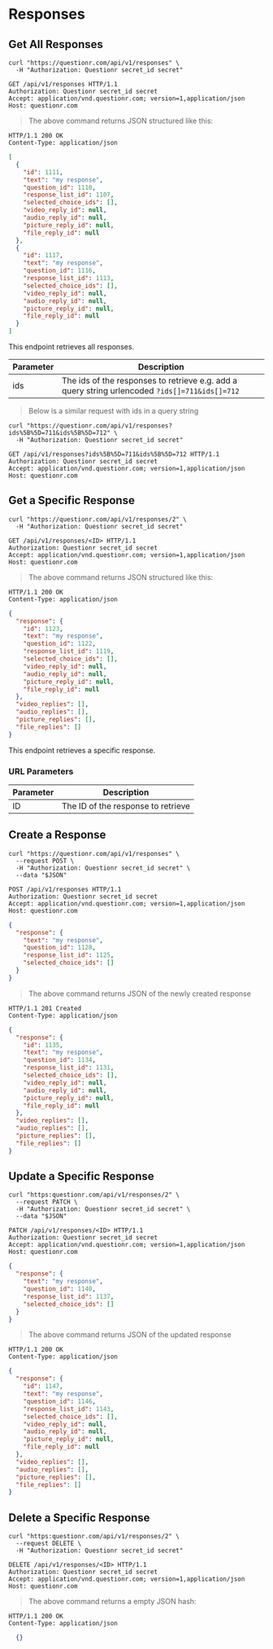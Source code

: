 # Responses

## Get All Responses

```shell
curl "https://questionr.com/api/v1/responses" \
  -H "Authorization: Questionr secret_id secret"
```

```http
GET /api/v1/responses HTTP/1.1
Authorization: Questionr secret_id secret
Accept: application/vnd.questionr.com; version=1,application/json
Host: questionr.com
```

> The above command returns JSON structured like this:

```http
HTTP/1.1 200 OK
Content-Type: application/json
```
```json
[
  {
    "id": 1111,
    "text": "my response",
    "question_id": 1110,
    "response_list_id": 1107,
    "selected_choice_ids": [],
    "video_reply_id": null,
    "audio_reply_id": null,
    "picture_reply_id": null,
    "file_reply_id": null
  },
  {
    "id": 1117,
    "text": "my response",
    "question_id": 1116,
    "response_list_id": 1113,
    "selected_choice_ids": [],
    "video_reply_id": null,
    "audio_reply_id": null,
    "picture_reply_id": null,
    "file_reply_id": null
  }
]
```

This endpoint retrieves all responses.


Parameter | Description
--------- | -----------
ids | The ids of the responses to retrieve e.g. add a query string urlencoded `?ids[]=711&ids[]=712`

> Below is a similar request with ids in a query string

```shell
curl "https://questionr.com/api/v1/responses?ids%5B%5D=711&ids%5B%5D=712" \
  -H "Authorization: Questionr secret_id secret"
```
```http
GET /api/v1/responses?ids%5B%5D=711&ids%5B%5D=712 HTTP/1.1
Authorization: Questionr secret_id secret
Accept: application/vnd.questionr.com; version=1,application/json
Host: questionr.com
```

## Get a Specific Response

```shell
curl "https://questionr.com/api/v1/responses/2" \
  -H "Authorization: Questionr secret_id secret"
```

```http
GET /api/v1/responses/<ID> HTTP/1.1
Authorization: Questionr secret_id secret
Accept: application/vnd.questionr.com; version=1,application/json
Host: questionr.com
```

> The above command returns JSON structured like this:

```http
HTTP/1.1 200 OK
Content-Type: application/json
```
```json
{
  "response": {
    "id": 1123,
    "text": "my response",
    "question_id": 1122,
    "response_list_id": 1119,
    "selected_choice_ids": [],
    "video_reply_id": null,
    "audio_reply_id": null,
    "picture_reply_id": null,
    "file_reply_id": null
  },
  "video_replies": [],
  "audio_replies": [],
  "picture_replies": [],
  "file_replies": []
}
```

This endpoint retrieves a specific response.

### URL Parameters

Parameter | Description
--------- | -----------
ID | The ID of the response to retrieve



## Create a Response



```shell
curl "https://questionr.com/api/v1/responses" \
  --request POST \
  -H "Authorization: Questionr secret_id secret" \
  --data "$JSON"
```

```http
POST /api/v1/responses HTTP/1.1
Authorization: Questionr secret_id secret
Accept: application/vnd.questionr.com; version=1,application/json
Host: questionr.com
```
```json
{
  "response": {
    "text": "my response",
    "question_id": 1128,
    "response_list_id": 1125,
    "selected_choice_ids": []
  }
}
```

> The above command returns JSON of the newly created response

```http
HTTP/1.1 201 Created
Content-Type: application/json
```
```json
{
  "response": {
    "id": 1135,
    "text": "my response",
    "question_id": 1134,
    "response_list_id": 1131,
    "selected_choice_ids": [],
    "video_reply_id": null,
    "audio_reply_id": null,
    "picture_reply_id": null,
    "file_reply_id": null
  },
  "video_replies": [],
  "audio_replies": [],
  "picture_replies": [],
  "file_replies": []
}
```

## Update a Specific Response



```shell
curl "https:questionr.com/api/v1/responses/2" \
  --request PATCH \
  -H "Authorization: Questionr secret_id secret" \
  --data "$JSON"
```
```http
PATCH /api/v1/responses/<ID> HTTP/1.1
Authorization: Questionr secret_id secret
Accept: application/vnd.questionr.com; version=1,application/json
Host: questionr.com
```
```json
{
  "response": {
    "text": "my response",
    "question_id": 1140,
    "response_list_id": 1137,
    "selected_choice_ids": []
  }
}
```

> The above command returns JSON of the updated response

```http
HTTP/1.1 200 OK
Content-Type: application/json
```
```json
{
  "response": {
    "id": 1147,
    "text": "my response",
    "question_id": 1146,
    "response_list_id": 1143,
    "selected_choice_ids": [],
    "video_reply_id": null,
    "audio_reply_id": null,
    "picture_reply_id": null,
    "file_reply_id": null
  },
  "video_replies": [],
  "audio_replies": [],
  "picture_replies": [],
  "file_replies": []
}
```


## Delete a Specific Response



```shell
curl "https:questionr.com/api/v1/responses/2" \
  --request DELETE \
  -H "Authorization: Questionr secret_id secret"
```

```http
DELETE /api/v1/responses/<ID> HTTP/1.1
Authorization: Questionr secret_id secret
Accept: application/vnd.questionr.com; version=1,application/json
Host: questionr.com
```

> The above command returns a empty JSON hash:

```http
HTTP/1.1 200 OK
Content-Type: application/json
```
```json
  {}
```


